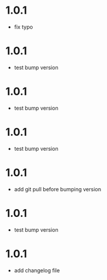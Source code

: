 # 1.0.1
* fix typo
# 1.0.1
* test bump version
# 1.0.1
* test bump version
# 1.0.1
* test bump version
# 1.0.1
* add git pull before bumping version
# 1.0.1
* test bump version
# 1.0.1
* add changelog file
